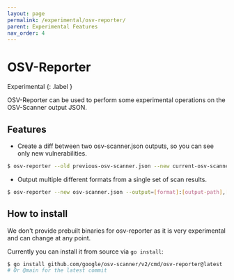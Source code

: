 ```yaml
---
layout: page
permalink: /experimental/osv-reporter/
parent: Experimental Features
nav_order: 4
---
```


# OSV-Reporter

Experimental
{: .label }

OSV-Reporter can be used to perform some experimental operations on the OSV-Scanner output JSON.

## Features

- Create a diff between two osv-scanner.json outputs, so you can see only new vulnerabilities.

```bash
$ osv-reporter --old previous-osv-scanner.json --new current-osv-scanner.json
```

- Output multiple different formats from a single set of scan results.

```bash
$ osv-reporter --new osv-scanner.json --output=[format]:[output-path],[format2]:[output-path2]
```

## How to install

We don't provide prebuilt binaries for osv-reporter as it is very experimental and can change at any point.

Currently you can install it from source via `go install`:
```bash
$ go install github.com/google/osv-scanner/v2/cmd/osv-reporter@latest
# Or @main for the latest commit
```
